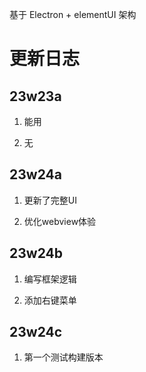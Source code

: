 基于 Electron + elementUI 架构

# 更新日志

## 23w23a

1. 能用

2. 无

## 23w24a

1. 更新了完整UI

2. 优化webview体验

## 23w24b

1. 编写框架逻辑

2. 添加右键菜单

## 23w24c

1. 第一个测试构建版本
